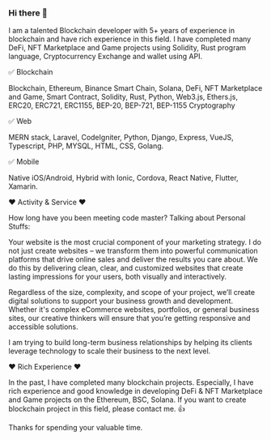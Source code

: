 ### Hi there 👋

I am a talented Blockchain developer with 5+ years of experience in blockchain and have rich experience in this field.
I have completed many DeFi, NFT Marketplace and Game projects using Solidity, Rust program language, Cryptocurrency Exchange and wallet using API.

✅ Blockchain

  Blockchain, Ethereum, Binance Smart Chain, Solana, DeFi, NFT Marketplace and Game, Smart Contract, Solidity, Rust, Python, Web3.js, Ethers.js, ERC20, ERC721, ERC1155, BEP-20, BEP-721, BEP-1155 Cryptography
  
✅ Web

   MERN stack, Laravel, CodeIgniter, Python, Django, Express, VueJS, Typescript, PHP, MYSQL, HTML, CSS, Golang.
   
✅ Mobile

   Native iOS/Android, Hybrid with Ionic, Cordova, React Native, Flutter, Xamarin.
    
❤ Activity & Service ❤

   How long have you been meeting code master? Talking about Personal Stuffs:

   Your website is the most crucial component of your marketing strategy. I do not just create websites – we transform them into powerful communication platforms that drive online sales and deliver the results you care about. We do this by delivering clean, clear, and customized websites that create lasting impressions for your users, both visually and interactively.

   Regardless of the size, complexity, and scope of your project, we’ll create digital solutions to support your business growth and development. Whether it's complex eCommerce websites, portfolios, or general business sites, our creative thinkers will ensure that you’re getting responsive and accessible solutions.

   I am trying to build long-term business relationships by helping its clients leverage technology to scale their business to the next level.

❤ Rich Experience ❤

   In the past, I have completed many blockchain projects. Especially, I have rich experience and good knowledge in developing DeFi & NFT Marketplace and Game projects on the Ethereum, BSC, Solana. If you want to create blockchain project in this field, please contact me. 👍

Thanks for spending your valuable time.
